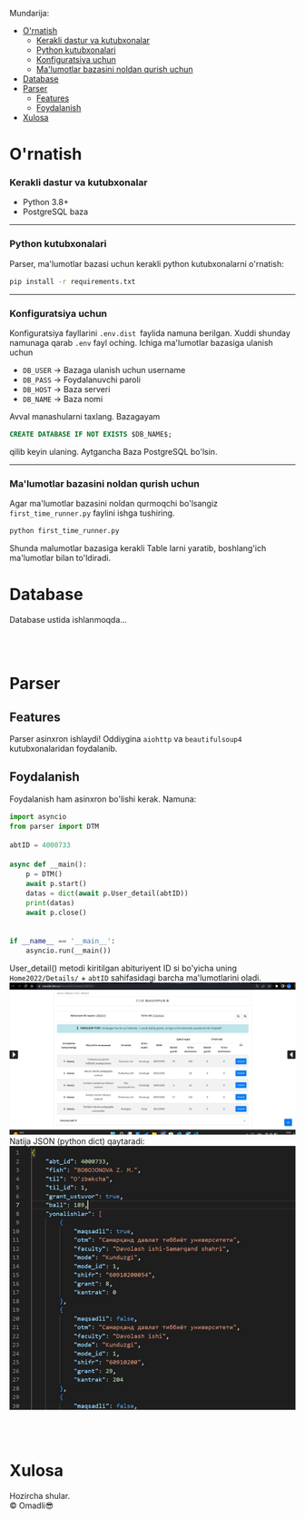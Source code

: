 Mundarija:
- [O'rnatish](#ornatish)
    - [Kerakli dastur va kutubxonalar](#kerakli-dastur-va-kutubxonalar)
    - [Python kutubxonalari](#python-kutubxonalari)
    - [Konfiguratsiya uchun](#konfiguratsiya-uchun)
    - [Ma'lumotlar bazasini noldan qurish uchun](#malumotlar-bazasini-noldan-qurish-uchun)
- [Database](#database)
- [Parser](#parser)
  - [Features](#features)
  - [Foydalanish](#foydalanish)
- [Xulosa](#xulosa)

# O'rnatish
### Kerakli dastur va kutubxonalar
* Python 3.8+
* PostgreSQL baza

<hr>

### Python kutubxonalari
 Parser, ma'lumotlar bazasi uchun kerakli python kutubxonalarni o'rnatish:
```bash
pip install -r requirements.txt
```
<hr>

### Konfiguratsiya uchun
Konfiguratsiya fayllarini `.env.dist `faylida namuna berilgan. Xuddi shunday namunaga qarab `.env` fayl oching. Ichiga ma'lumotlar bazasiga ulanish uchun 
* `DB_USER` -> Bazaga ulanish uchun username 
* `DB_PASS` -> Foydalanuvchi paroli
* `DB_HOST` -> Baza serveri
* `DB_NAME` -> Baza nomi
  
Avval manashularni taxlang. Bazagayam
 ```sql
CREATE DATABASE IF NOT EXISTS $DB_NAME$;
```
qilib keyin ulaning. Aytgancha Baza PostgreSQL bo'lsin.
<hr>

### Ma'lumotlar bazasini noldan qurish uchun
Agar ma'lumotlar bazasini noldan qurmoqchi bo'lsangiz `first_time_runner.py` faylini ishga tushiring. 
```bash
python first_time_runner.py
```
Shunda malumotlar bazasiga kerakli Table larni yaratib, boshlang'ich ma'lumotlar bilan to'ldiradi.


# Database

Database ustida ishlanmoqda...


<br/><br/>

# Parser

## Features

Parser asinxron ishlaydi!
Oddiygina `aiohttp` va `beautifulsoup4` kutubxonalaridan foydalanib. 


## Foydalanish

Foydalanish ham asinxron bo'lishi kerak. Namuna:
```python
import asyncio
from parser import DTM

abtID = 4000733

async def __main():
    p = DTM()
    await p.start()
    datas = dict(await p.User_detail(abtID))
    print(datas)
    await p.close()
    

if __name__ == '__main__':
    asyncio.run(__main())
```

User_detail() metodi kiritilgan abituriyent ID si bo'yicha uning `Home2022/Details/` + `abtID` sahifasidagi barcha ma'lumotlarini oladi.
<img src="./screenshots/parser_User_detail.jpg" alt="User detail page">
Natija JSON (python dict) qaytaradi:
<img src="./screenshots/parser_User_detail_example.jpg">


<br>
<br>

# Xulosa

Hozircha shular.
<br>
&copy; Omadli😎
